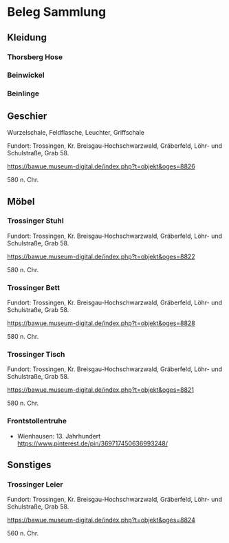 # Beleg Sammlung

## Kleidung

### Thorsberg Hose

### Beinwickel

### Beinlinge

## Geschier
Wurzelschale, Feldflasche, Leuchter, Griffschale

Fundort: Trossingen, Kr. Breisgau-Hochschwarzwald, Gräberfeld, Löhr- und Schulstraße, Grab 58.

https://bawue.museum-digital.de/index.php?t=objekt&oges=8826

580 n. Chr.


## Möbel

### Trossinger Stuhl
Fundort: Trossingen, Kr. Breisgau-Hochschwarzwald, Gräberfeld, Löhr- und Schulstraße, Grab 58.

https://bawue.museum-digital.de/index.php?t=objekt&oges=8822

580 n. Chr.

### Trossinger Bett
Fundort: Trossingen, Kr. Breisgau-Hochschwarzwald, Gräberfeld, Löhr- und Schulstraße, Grab 58.

https://bawue.museum-digital.de/index.php?t=objekt&oges=8828

580 n. Chr.

### Trossinger Tisch
Fundort: Trossingen, Kr. Breisgau-Hochschwarzwald, Gräberfeld, Löhr- und Schulstraße, Grab 58. 

https://bawue.museum-digital.de/index.php?t=objekt&oges=8821

580 n. Chr.

### Frontstollentruhe

- Wienhausen: 13. Jahrhundert https://www.pinterest.de/pin/369717450636993248/

## Sonstiges

### Trossinger Leier
Fundort: Trossingen, Kr. Breisgau-Hochschwarzwald, Gräberfeld, Löhr- und Schulstraße, Grab 58.

https://bawue.museum-digital.de/index.php?t=objekt&oges=8824

560 n. Chr.
